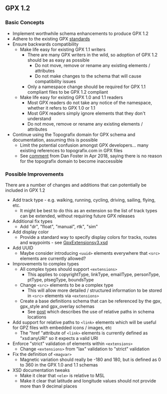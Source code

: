 ## GPX 1.2

### Basic Concepts

- Implement worthwhile schema enhancements to produce GPX 1.2 
- Adhere to the existing GPX [standards](../standards.md)
- Ensure backwards compatibility
  - Make life easy for existing GPX 1.1 writers
    - There are many GPX writers in the wild, so adoption of GPX 1.2 should be as easy as possible
      - Do not move, remove or rename any existing elements / attributes
      - Do not make changes to the schema that will cause compatibility issues
    - Only a namespace change should be required for GPX 1.1 compliant files to be GPX 1.2 compliant 
  - Make life easy for existing GPX 1.0 and 1.1 readers
    - Most GPX readers do not take any notice of the namespace, whether it refers to GPX 1.0 or 1.1
    - Most GPX readers simply ignore elements that they don't understand
    - Do not move, remove or rename any existing elements / attributes
- Continue using the Topografix domain for GPX schema and documentation, assuming this is possible
  - Limit the potential confusion amongst GPX developers... many existing references to topografix.com in GPX files
  - See [comment](https://www.topografix.com/gpx_mailing_list.asp#pbqhps+1tskr5v@YahooGroups.com) from Dan Foster in Apr 2018, saying there is no reason for the topografix domain to become inaccessible



### Possible Improvements

There are a number of changes and additions that can potentially be included in GPX 1.2

- Add track type - e.g. walking, running, cycling, driving, sailing, flying, etc.
  - It might be best to do this as an extension so the list of track types can be extended, without requiring future GPX releases
- Additional fix types
  - Add "dr", "float", "manual", rtk", "sim"
- Add display color
  - Provide a standard way to specify display colors for tracks, routes and waypoints - see [GpxExtensionsv3.xsd](https://www8.garmin.com/xmlschemas/GpxExtensionsv3.xsd)
- Add UUID
  - Maybe consider introducing `<uuid>` elements everywhere that `<src>` elements are currently allowed?
- Improvements to complex types
  - All complex types should support `<extensions>`
    - This applies to copyrightType, linkType, emailType, personType, ptType, ptsegType, boundsType
  - Change `<src>` elements to be a complex type
    - This will allow more detailed / structured information to be stored in `<src>` elements via `<extensions>`
  - Create a base definitions schema that can be referenced by the gpx, gpx_style and gpx_overlay schemas
    - See [post](https://stackoverflow.com/questions/8194112/basics-of-referencing-a-xsd-schema-from-another-schema/8197798#8197798) which describes the use of relative paths in schema locations
- Add support for relative paths to `<link>` elements which will be useful for GPZ files with embedded icons / images, etc
  - The "href "attribute of `<link>` elements is currently defined as "xsd:anyURI" so it expects a valid URI
- Enforce "strict" validation of elements within `<extensions>`
  - Change `<extensions>` from "lax" validation to "strict" validation
- Fix the definition of `<magvar>`
  - Magnetic variation should really be -180 and 180, but is defined as 0 to 360 in the GPX 1.0 and 1.1 schemas
- XSD documentation tweaks
  - Make it clear that `<ele>` is relative to MSL
  - Make it clear that latitude and longitude values should not provide more than 9 decimal places
